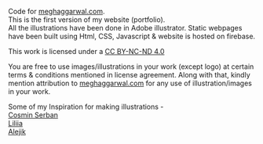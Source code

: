 Code for <a href="https://www.meghaggarwal.com">meghaggarwal.com</a>. <br>
This is the first version of my website (portfolio).<br>
All the illustrations have been done in Adobe illustrator. Static webpages have been built using Html, CSS, Javascript & website is hosted on firebase.


This work is licensed under a <a rel="license" href="https://creativecommons.org/licenses/by-nc-nd/4.0/">CC BY-NC-ND 4.0</a>

You are free to use images/illustrations in your work (except logo) at certain terms & conditions mentioned in license agreement.
Along with that, kindly mention attribution to <a rel="work" href="https://meghaggarwal.com">meghaggarwal.com</a>
for any use of illustration/images in your work.

Some of my Inspiration for making illustrations -<br>
<a href="https://www.cosminserban.com/">Cosmin Serban</a><br>
<a href="https://dribbble.com/Liliia_A">Liliia</a><br>
<a href="https://creativemarket.com/alejik">Alejik</a><br>
